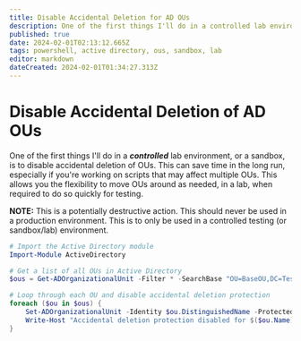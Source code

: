 ```yaml
---
title: Disable Accidental Deletion for AD OUs
description: One of the first things I'll do in a controlled lab environment, or a sandbox, is to disable accidental deletion of OUs. This can save time in the long run, especially if you're working on scripts that may affect multiple OUs. 
published: true
date: 2024-02-01T02:13:12.665Z
tags: powershell, active directory, ous, sandbox, lab
editor: markdown
dateCreated: 2024-02-01T01:34:27.313Z
---
```


<!--
title: Disable Accidental Deletion of AD OUs
description: One of the first things I'll do in a controlled lab environment, or a sandbox, is to disable accidental deletion of OUs. This can save time in the long run, especially if you're working on scripts that may affect multiple OUs.
published: true
date: 2024-1-31
tags: 
editor: markdown
dateCreated: 2024-1-31
-->

# Disable Accidental Deletion of AD OUs
One of the first things I'll do in a ***controlled*** lab environment, or a sandbox, is to disable accidental deletion of OUs. This can save time in the long run, especially if you're working on scripts that may affect multiple OUs. This allows you the flexibility to move OUs around as needed, in a lab, when required to do so quickly for testing.

**NOTE:** This is a potentially destructive action. This should never be used in a production environment. This is to only be used in a controlled testing (or sandbox/lab) environment.

```PowerShell
# Import the Active Directory module
Import-Module ActiveDirectory

# Get a list of all OUs in Active Directory
$ous = Get-ADOrganizationalUnit -Filter * -SearchBase "OU=BaseOU,DC=TestLab,DC=local" -SearchScope Subtree

# Loop through each OU and disable accidental deletion protection
foreach ($ou in $ous) {
    Set-ADOrganizationalUnit -Identity $ou.DistinguishedName -ProtectedFromAccidentalDeletion $false
    Write-Host "Accidental deletion protection disabled for $($ou.Name)"
}
```